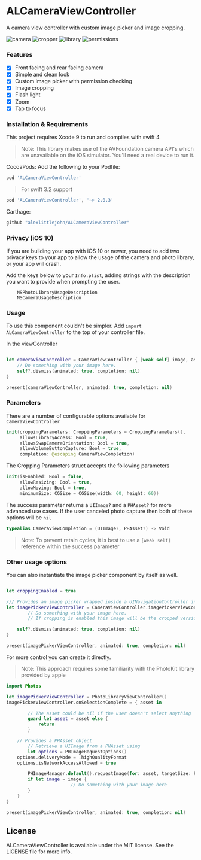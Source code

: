 # ALCameraViewController
A camera view controller with custom image picker and image cropping.

![camera](https://cloud.githubusercontent.com/assets/932822/8455694/c61de812-2006-11e5-85c0-a57e3d980561.jpg)
![cropper](https://cloud.githubusercontent.com/assets/932822/8455697/c627ac44-2006-11e5-82be-7f96e73d9b1f.jpg)
![library](https://cloud.githubusercontent.com/assets/932822/8455695/c620ebb6-2006-11e5-9c61-75a81870c9de.jpg)
![permissions](https://cloud.githubusercontent.com/assets/932822/8455696/c62157fe-2006-11e5-958f-849cabf541ca.jpg)

### Features

- [x] Front facing and rear facing camera
- [x] Simple and clean look
- [x] Custom image picker with permission checking
- [x] Image cropping
- [x] Flash light
- [x] Zoom
- [x] Tap to focus

### Installation & Requirements
This project requires Xcode 9 to run and compiles with swift 4
> Note: This library makes use of the AVFoundation camera API's which are unavailable on the iOS simulator. You'll need a real device to run it.

CocoaPods:
Add the following to your Podfile:

```ruby
pod 'ALCameraViewController'
```
> For swift 3.2 support

```ruby
pod 'ALCameraViewController', '~> 2.0.3'
```

Carthage:

```ruby
github "alexlittlejohn/ALCameraViewController"
```


### Privacy (iOS 10) ###
If you are building your app with iOS 10 or newer, you need to add two privacy keys to your app to allow the usage of the camera and photo library, or your app will crash.

Add the keys below to your `Info.plist`, adding strings with the description you want to provide when prompting the user.

```
    NSPhotoLibraryUsageDescription
    NSCameraUsageDescription
```

### Usage

To use this component couldn't be simpler.
Add `import ALCameraViewController` to the top of your controller file.

In the viewController
```swift

let cameraViewController = CameraViewController { [weak self] image, asset in
	// Do something with your image here.
	self?.dismiss(animated: true, completion: nil)
}

present(cameraViewController, animated: true, completion: nil)
```

### Parameters

There are a number of configurable options available for `CameraViewController`

```swift
init(croppingParameters: CroppingParameters = CroppingParameters(),
     allowsLibraryAccess: Bool = true,
     allowsSwapCameraOrientation: Bool = true,
     allowVolumeButtonCapture: Bool = true,
     completion: @escaping CameraViewCompletion)
```

The Cropping Parameters struct accepts the following parameters

```swift
init(isEnabled: Bool = false,
     allowResizing: Bool = true,
     allowMoving: Bool = true,
     minimumSize: CGSize = CGSize(width: 60, height: 60))
```

The success parameter returns a `UIImage?` and a `PHAsset?` for more advanced use cases.
If the user canceled photo capture then both of these options will be `nil`

```swift
typealias CameraViewCompletion = (UIImage?, PHAsset?) -> Void
```
> Note: To prevent retain cycles, it is best to use a `[weak self]` reference within the success parameter

### Other usage options

You can also instantiate the image picker component by itself as well.
```swift

let croppingEnabled = true

/// Provides an image picker wrapped inside a UINavigationController instance
let imagePickerViewController = CameraViewController.imagePickerViewController(croppingEnabled: croppingEnabled) { [weak self] image, asset in
		// Do something with your image here.
	 	// If cropping is enabled this image will be the cropped version

    self?.dismiss(animated: true, completion: nil)
}

present(imagePickerViewController, animated: true, completion: nil)

```

For more control you can create it directly.
> Note: This approach requires some familiarity with the PhotoKit library provided by apple

```swift
import Photos

let imagePickerViewController = PhotoLibraryViewController()
imagePickerViewController.onSelectionComplete = { asset in

		// The asset could be nil if the user doesn't select anything
		guard let asset = asset else {
			return
		}

    // Provides a PHAsset object
		// Retrieve a UIImage from a PHAsset using
		let options = PHImageRequestOptions()
    options.deliveryMode = .highQualityFormat
    options.isNetworkAccessAllowed = true

		PHImageManager.default().requestImage(for: asset, targetSize: PHImageManagerMaximumSize, contentMode: .aspectFill, options: options) { image, _ in
        if let image = image {
						// Do something with your image here
        }
    }
}

present(imagePickerViewController, animated: true, completion: nil)

```


## License
ALCameraViewController is available under the MIT license. See the LICENSE file for more info.
